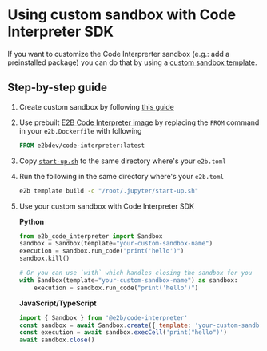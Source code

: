 # Using custom sandbox with Code Interpreter SDK

If you want to customize the Code Interprerter sandbox (e.g.: add a preinstalled package) you can do that by using a [custom sandbox template](https://e2b.dev/docs/sandbox/templates/overview).


## Step-by-step guide
1. Create custom sandbox by following [this guide](https://e2b.dev/docs/guide/custom-sandbox)

2. Use prebuilt [E2B Code Interpreter image](https://hub.docker.com/r/e2bdev/code-interpreter) by replacing the `FROM` command in your `e2b.Dockerfile` with following

    ```Dockerfile
    FROM e2bdev/code-interpreter:latest
    ```

3. Copy [`start-up.sh`](./start-up.sh) to the same directory where's your `e2b.toml`

4. Run the following in the same directory where's your `e2b.toml`
    ```sh
    e2b template build -c "/root/.jupyter/start-up.sh"
    ```

5. Use your custom sandbox with Code Interpreter SDK

   **Python**
   ```python
   from e2b_code_interpreter import Sandbox
   sandbox = Sandbox(template="your-custom-sandbox-name")
   execution = sandbox.run_code("print('hello')")
   sandbox.kill()

   # Or you can use `with` which handles closing the sandbox for you
   with Sandbox(template="your-custom-sandbox-name") as sandbox:
       execution = sandbox.run_code("print('hello')")
   ```
   

   **JavaScript/TypeScript**
   ```js
   import { Sandbox } from '@e2b/code-interpreter'
   const sandbox = await Sandbox.create({ template: 'your-custom-sandbox-name' })
   const execution = await sandbox.execCell('print("hello")')
   await sandbox.close()
   ```
